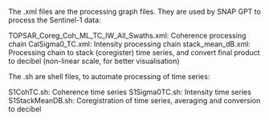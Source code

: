 The .xml files are the processing graph files. They are used by SNAP GPT to process the Sentinel-1 data:

TOPSAR_Coreg_Coh_ML_TC_IW_All_Swaths.xml: Coherence processing chain
CalSigma0_TC.xml: Intensity processing chain
stack_mean_dB.xml: Processing chain to stack (coregister) time series, and convert final product to decibel (non-linear scale, for better visualisation)

The .sh are shell files, to automate processing of time series:

S1CohTC.sh: Coherence time series
S1Sigma0TC.sh: Intensity time series
S1StackMeanDB.sh: Coregistration of time series, averaging and conversion to decibel
